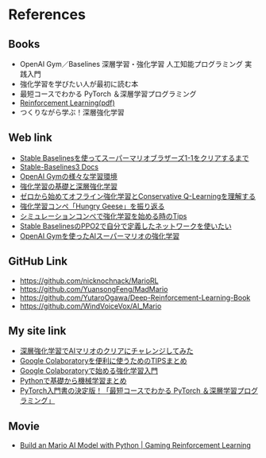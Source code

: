 # References

## Books
- OpenAI Gym／Baselines 深層学習・強化学習 人工知能プログラミング 実践入門
- 強化学習を学びたい人が最初に読む本
- 最短コースでわかる PyTorch ＆深層学習プログラミング
- [Reinforcement Learning(pdf)](http://www.incompleteideas.net/book/RLbook2020.pdf)
- つくりながら学ぶ！深層強化学習

## Web link
- [Stable Baselinesを使ってスーパーマリオブラザーズ1-1をクリアするまで](https://qiita.com/hrs1985/items/871ca5d037d73558bfca)
- [Stable-Baselines3 Docs](https://stable-baselines3.readthedocs.io/en/master/)
- [OpenAI Gymの様々な学習環境](https://note.com/npaka/n/n9d81c0f08e26)
- [強化学習の基礎と深層強化学習](https://www.slideshare.net/ShotaImai3/rlssdeepreinforcementlearning)
- [ゼロから始めてオフライン強化学習とConservative Q-Learningを理解する](https://qiita.com/aiueola/items/90f635200d808f904daf)
- [強化学習コンペ「Hungry Geese」を振り返る](https://zenn.dev/ktechb/articles/e2394bc27358c4)
- [シミュレーションコンペで強化学習を始める時のTips](https://kutohonn.hatenablog.com/entry/2021/12/16/230644)
- [Stable BaselinesのPPO2で自分で定義したネットワークを使いたい](https://qiita.com/hrs1985/items/90a6361acfadb4efb6fa)
- [OpenAI Gymを使ったAIスーパーマリオの強化学習](https://windvoice.hatenablog.jp/entry/2022/01/02/183010)

## GitHub Link
- https://github.com/nicknochnack/MarioRL
- https://github.com/YuansongFeng/MadMario
- https://github.com/YutaroOgawa/Deep-Reinforcement-Learning-Book
- https://github.com/WindVoiceVox/AI_Mario

## My site link
- [深層強化学習でAIマリオのクリアにチャレンジしてみた](https://qiita.com/karaage0703/items/e237887894f0f1382d58)
- [Google Colaboratoryを便利に使うためのTIPSまとめ](https://karaage.hatenadiary.jp/entry/2018/12/17/073000)
- [Google Colaboratoryで始める強化学習入門](https://karaage.hatenadiary.jp/entry/rl-tutorial)
- [Pythonで基礎から機械学習まとめ](https://karaage.hatenadiary.jp/machine-learning-study)
- [PyTorch入門書の決定版！「最短コースでわかる PyTorch ＆深層学習プログラミング」](https://karaage.hatenadiary.jp/entry/2021/09/24/073000)

## Movie
- [Build an Mario AI Model with Python | Gaming Reinforcement Learning](https://www.youtube.com/watch?v=2eeYqJ0uBKE)
